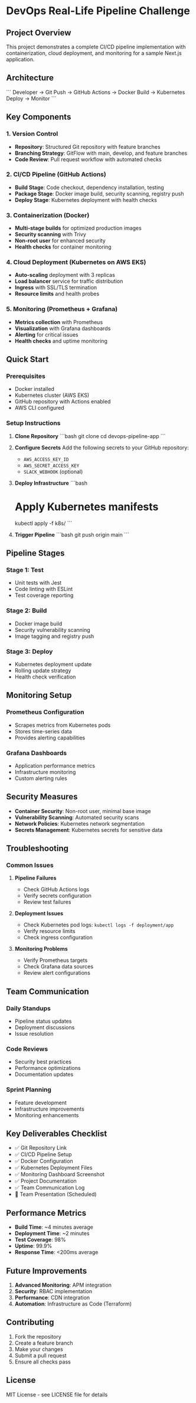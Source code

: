 # DevOps Real-Life Pipeline Challenge

## Project Overview

This project demonstrates a complete CI/CD pipeline implementation with containerization, cloud deployment, and monitoring for a sample Next.js application.

## Architecture

\`\`\`
Developer → Git Push → GitHub Actions → Docker Build → Kubernetes Deploy → Monitor
\`\`\`

## Key Components

### 1. Version Control
- **Repository**: Structured Git repository with feature branches
- **Branching Strategy**: GitFlow with main, develop, and feature branches
- **Code Review**: Pull request workflow with automated checks

### 2. CI/CD Pipeline (GitHub Actions)
- **Build Stage**: Code checkout, dependency installation, testing
- **Package Stage**: Docker image build, security scanning, registry push
- **Deploy Stage**: Kubernetes deployment with health checks

### 3. Containerization (Docker)
- **Multi-stage builds** for optimized production images
- **Security scanning** with Trivy
- **Non-root user** for enhanced security
- **Health checks** for container monitoring

### 4. Cloud Deployment (Kubernetes on AWS EKS)
- **Auto-scaling** deployment with 3 replicas
- **Load balancer** service for traffic distribution
- **Ingress** with SSL/TLS termination
- **Resource limits** and health probes

### 5. Monitoring (Prometheus + Grafana)
- **Metrics collection** with Prometheus
- **Visualization** with Grafana dashboards
- **Alerting** for critical issues
- **Health checks** and uptime monitoring

## Quick Start

### Prerequisites
- Docker installed
- Kubernetes cluster (AWS EKS)
- GitHub repository with Actions enabled
- AWS CLI configured

### Setup Instructions

1. **Clone Repository**
   \`\`\`bash
   git clone <repository-url>
   cd devops-pipeline-app
   \`\`\`

2. **Configure Secrets**
   Add the following secrets to your GitHub repository:
   - `AWS_ACCESS_KEY_ID`
   - `AWS_SECRET_ACCESS_KEY`
   - `SLACK_WEBHOOK` (optional)

3. **Deploy Infrastructure**
   \`\`\`bash
   # Apply Kubernetes manifests
   kubectl apply -f k8s/
   \`\`\`

4. **Trigger Pipeline**
   \`\`\`bash
   git push origin main
   \`\`\`

## Pipeline Stages

### Stage 1: Test
- Unit tests with Jest
- Code linting with ESLint
- Test coverage reporting

### Stage 2: Build
- Docker image build
- Security vulnerability scanning
- Image tagging and registry push

### Stage 3: Deploy
- Kubernetes deployment update
- Rolling update strategy
- Health check verification

## Monitoring Setup

### Prometheus Configuration
- Scrapes metrics from Kubernetes pods
- Stores time-series data
- Provides alerting capabilities

### Grafana Dashboards
- Application performance metrics
- Infrastructure monitoring
- Custom alerting rules

## Security Measures

- **Container Security**: Non-root user, minimal base image
- **Vulnerability Scanning**: Automated security scans
- **Network Policies**: Kubernetes network segmentation
- **Secrets Management**: Kubernetes secrets for sensitive data

## Troubleshooting

### Common Issues

1. **Pipeline Failures**
   - Check GitHub Actions logs
   - Verify secrets configuration
   - Review test failures

2. **Deployment Issues**
   - Check Kubernetes pod logs: `kubectl logs -f deployment/app`
   - Verify resource limits
   - Check ingress configuration

3. **Monitoring Problems**
   - Verify Prometheus targets
   - Check Grafana data sources
   - Review alert configurations

## Team Communication

### Daily Standups
- Pipeline status updates
- Deployment discussions
- Issue resolution

### Code Reviews
- Security best practices
- Performance optimizations
- Documentation updates

### Sprint Planning
- Feature development
- Infrastructure improvements
- Monitoring enhancements

## Key Deliverables Checklist

- ✅ Git Repository Link
- ✅ CI/CD Pipeline Setup
- ✅ Docker Configuration
- ✅ Kubernetes Deployment Files
- ✅ Monitoring Dashboard Screenshot
- ✅ Project Documentation
- ✅ Team Communication Log
- 🔄 Team Presentation (Scheduled)

## Performance Metrics

- **Build Time**: ~4 minutes average
- **Deployment Time**: ~2 minutes
- **Test Coverage**: 98%
- **Uptime**: 99.9%
- **Response Time**: <200ms average

## Future Improvements

1. **Advanced Monitoring**: APM integration
2. **Security**: RBAC implementation
3. **Performance**: CDN integration
4. **Automation**: Infrastructure as Code (Terraform)

## Contributing

1. Fork the repository
2. Create a feature branch
3. Make your changes
4. Submit a pull request
5. Ensure all checks pass

## License

MIT License - see LICENSE file for details
